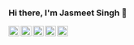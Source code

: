 ### Hi there, I'm Jasmeet Singh 👋

</a>
<a href="https://www.linkedin.com/in/jasmeet-singh-0856aa194" target="blank">
  <img align="left" alt="Jasmeet Singh | LinkedIn" width="21px" src="https://raw.githubusercontent.com/rahuldkjain/github-profile-readme-generator/master/src/images/icons/Social/linked-in-alt.svg" />
</a>
<a href="https://www.facebook.com/profile.php?id=100008863187804" target="blank">
  <img align="left" alt="Jasmeet Singh | Facebook" width="21px" src="https://raw.githubusercontent.com/jasmeetsingh24/jasmeetsingh24/master/assets/facebook.svg" />
</a>
<a href="https://www.instagram.com/punjabi_munda_jass" target="blank">
  <img align="left" alt="Jasmeet Singh | Instagram" width="21px" src="https://raw.githubusercontent.com/jasmeetsingh24/jasmeetsingh24/master/assets/instagram-round.svg" />
</a>
<a href="https://twitter.com/i_jasmeetsingh" target="blank">
  <img align="left" alt="Jasmeet Singh | Twitter" width="21px" src="https://raw.githubusercontent.com/rahuldkjain/github-profile-readme-generator/master/src/images/icons/Social/twitter.svg" />
</a>
<a href="https://discord.gg/q263hzj3jt" target="blank">
  <img align="left" alt="Jasmeet's Discord" width="21px" src="https://raw.githubusercontent.com/rahuldkjain/github-profile-readme-generator/master/src/images/icons/Social/discord.svg" />
</a>

<br />
<br />
<!--
**jasmeetsingh24/jasmeetsingh24** is a ✨ _special_ ✨ repository because its `README.md` (this file) appears on your GitHub profile.

Here are some ideas to get you started:

- 🔭 I’m currently working on ...
- 🌱 I’m currently learning Python
- 👯 I’m looking to collaborate on ...
- 🤔 I’m looking for help with ...
- 💬 Ask me about ...
- 📫 How to reach me: ...
- 😄 Pronouns: He/His
- ⚡ Fun fact: ...
-->
